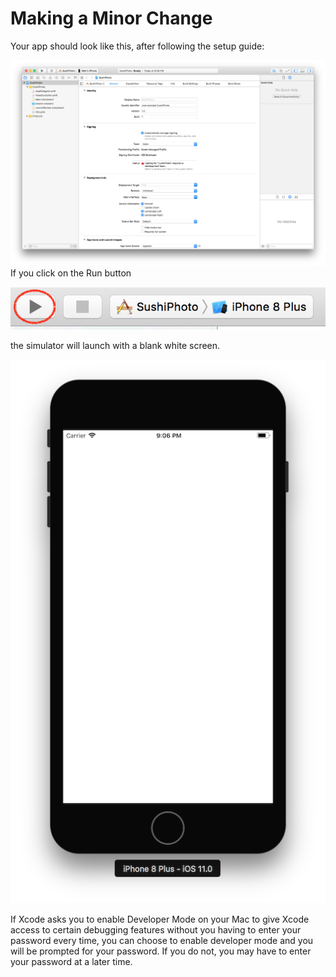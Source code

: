 # Making a Minor Change

Your app should look like this, after following the setup guide:

![](/assets/Sushi1.png)If you click on the Run button

![](/assets/Sushi3.png)

the simulator will launch with a blank white screen.

![](/assets/Sushi4.png)

If Xcode asks you to enable Developer Mode on your Mac to give Xcode access to certain debugging features without you having to enter your password every time, you can choose to enable developer mode and you will be prompted for your password. If you do not, you may have to enter your password at a later time.



